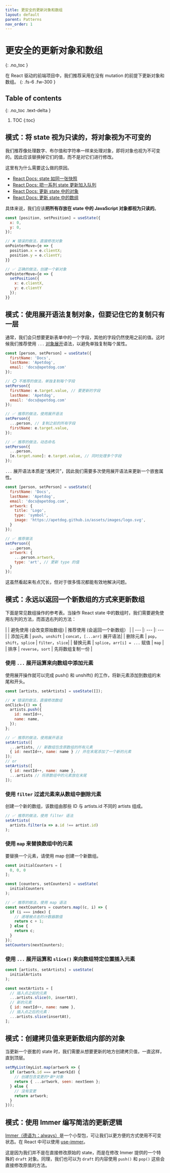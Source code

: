 ```yaml
---
title: 更安全的更新对象和数组
layout: default
parent: Patterns
nav_order: 1
---
```


# 更安全的更新对象和数组
{: .no_toc }

在 React 驱动的前端项目中，我们推荐采用在没有 mutation 的前提下更新对象和数组。
{: .fs-6 .fw-300 }

## Table of contents
{: .no_toc .text-delta }

1. TOC
{:toc}

## 模式：将 state 视为只读的，将对象视为不可变的

我们推荐像处理数字、布尔值和字符串一样来处理对象，即将对象也视为不可变的。因此应该替换掉它们的值，而不是对它们进行修改。

这里有为什么需要这么做的原因。

- [React Docs: state 如同一张快照](https://zh-hans.react.dev/learn/state-as-a-snapshot)
- [React Docs: 把一系列 state 更新加入队列](https://zh-hans.react.dev/learn/queueing-a-series-of-state-updates)
- [React Docs: 更新 state 中的对象](https://zh-hans.react.dev/learn/updating-objects-in-state)
- [React Docs: 更新 state 中的数组](https://zh-hans.react.dev/learn/updating-arrays-in-state)

具体来说，我们应该**把所有存放在 state 中的 JavaScript 对象都视为只读的**。

```js
const [position, setPosition] = useState({
  x: 0,
  y: 0,
});

// ❌ 错误的做法，直接修改对象
onPointerMove={e => {
  position.x = e.clientX;
  position.y = e.clientY;
}}

// ✅ 正确的做法，创建一个新对象
onPointerMove={e => {
  setPosition({
    x: e.clientX,
    y: e.clientY
  });
}}
```

## 模式：使用展开语法复制对象，但要记住它的复制只有一层

通常，我们会只想要更新表单中的一个字段，其他的字段仍然使用之前的值。这时候我们推荐使用 `...` [对象展开](https://developer.mozilla.org/zh-CN/docs/Web/JavaScript/Reference/Operators/Spread_syntax#spread_in_object_literals)语法，以避免单独复制每个属性。

```js
const [person, setPerson] = useState({
  firstName: 'Docs',
  lastName: 'Apetdog',
  email: 'docs@apetdog.com'
});

// ⭕️ 不推荐的做法，单独复制每个字段
setPerson({
  firstName: e.target.value, // 要更新的字段
  lastName: 'Apetdog',
  email: 'docs@apetdog.com'
});

// ✅ 推荐的做法，使用展开语法
setPerson({
  ...person, // 复制之前的所有字段
  firstName: e.target.value,
});

// ✅ 推荐的做法，动态命名
setPerson({
  ...person,
  [e.target.name]: e.target.value, // 同时处理多个字段
});
```

`...` 展开语法本质是“浅拷贝”，因此我们需要多次使用展开语法来更新一个嵌套属性。

```js
const [person, setPerson] = useState({
  firstName: 'Docs',
  lastName: 'Apetdog',
  email: 'docs@apetdog.com',
  artwork: {
    title: 'Logo',
    type: 'symbol',
    image: 'https://apetdog.github.io/assets/images/logo.svg',
  }
});

// ✅ 推荐做法
setPerson({
  ...person,
  artwork: {
    ...person.artwork,
    type: 'art', // 更新 type 的值
  }
});
```

这虽然看起来有点冗长，但对于很多情况都能有效地解决问题。

## 模式：永远以返回一个新数组的方式来更新数组

下面是常见数组操作的参考表。当操作 React state 中的数组时，我们需要避免使用左列的方法，而首选右列的方法：

|  | 避免使用 (会改变原始数组) | 推荐使用 (会返回一个新数组） |
| --- |: --- |: --- |
| 添加元素 | `push`，`unshift` | `concat`，`[...arr]` 展开语法|
| 删除元素 | `pop`，`shift`，`splice` | `filter`，`slice`|
| 替换元素 | `splice`，`arr[i] = ...` 赋值 | `map` |
| 排序 | `reverse`，`sort` | 先将数组复制一份 |

### 使用 `...` 展开运算来向数组中添加元素

使用展开操作就可以完成 push() 和 unshift() 的工作，将新元素添加到数组的末尾和开头。

```js
const [artists, setArtists] = useState([]);

// ❌ 错误的做法，直接修改数组
onClick={() => {
  artists.push({
    id: nextId++,
    name: name,
  });
};

// ✅ 推荐的做法，使用展开语法
setArtists([
  ...artists, // 新数组包含原数组的所有元素
  { id: nextId++, name: name } // 并在末尾添加了一个新的元素
]);
// or
setArtists([
  { id: nextId++, name: name },
  ...artists // 将原数组中的元素放在末尾
]);
```

### 使用 `filter` 过滤元素来从数组中删除元素

创建一个新的数组，该数组由那些 ID 与 artists.id 不同的 artists 组成。

```js
// ✅ 推荐的做法，使用 filter 语法
setArtists(
  artists.filter(a => a.id !== artist.id)
);
```

### 使用 `map` 来替换数组中的元素

要替换一个元素，请使用 map 创建一个新数组。

```js
const initialCounters = [
  0, 0, 0
];

const [counters, setCounters] = useState(
  initialCounters
);

// ✅ 推荐的做法，使用 map 语法
const nextCounters = counters.map((c, i) => {
  if (i === index) {
    // 递增被点击的计数器数值
    return c + 1;
  } else {
    return c;
  }
});
setCounters(nextCounters);
```

### 使用 `...` 展开运算和 `slice()` 来向数组特定位置插入元素

```js
const [artists, setArtists] = useState(
  initialArtists
);

const nextArtists = [
  // 插入点之前的元素
  ...artists.slice(0, insertAt),
  // 新的元素
  { id: nextId++, name: name },
  // 插入点之后的元素：
  ...artists.slice(insertAt),
];
```

## 模式：创建拷贝值来更新数组内部的对象

当更新一个嵌套的 state 时，我们需要从想要更新的地方创建拷贝值，一直这样，直到顶层。

```js
setMyList(myList.map(artwork => {
  if (artwork.id === artworkId) {
    // 创建包含变更的*新*对象
    return { ...artwork, seen: nextSeen };
  } else {
    // 没有变更
    return artwork;
  }
}));
```

## 模式：使用 Immer 编写简洁的更新逻辑

[Immer（德语为：always）](https://immerjs.github.io/immer)是一个小型包，可让我们以更方便的方式使用不可变状态。在 React 中可以使用 [use-immer](https://github.com/immerjs/use-immer)。

这是因为我们并不是在直接修改原始的 state，而是在修改 Immer 提供的一个特殊的 `draft` 对象。同理，我们也可以为 `draft` 的内容使用 `push()` 和 `pop()` 这些会直接修改原值的方法。
